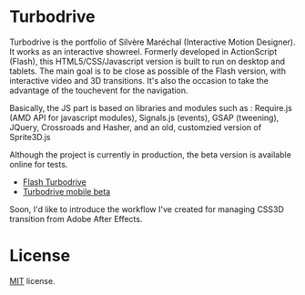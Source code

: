 Turbodrive
==========
Turbodrive is the portfolio of Silvère Maréchal (Interactive Motion Designer). It works as an interactive showreel.
Formerly developed in ActionScript (Flash), this HTML5/CSS/Javascript version is built to run on desktop and tablets. The main goal is to be close as possible of the Flash version, with interactive video and 3D transitions. It's also the occasion to take the advantage of the touchevent for the navigation.

Basically, the JS part is based on libraries and modules such as : Require.js (AMD API for javascript modules), Signals.js (events), GSAP (tweening), JQuery, Crossroads and Hasher, and an old, customzied version of Sprite3D.js

Although the project is currently in production, the beta version is available online for tests.

* [Flash Turbodrive](http://www.turbodrive.tv)
* [Turbodrive mobile beta](http://m.turbodrive.tv)


Soon, I'd like to introduce the workflow I've created for managing CSS3D transition from Adobe After Effects.


License
=======

[MIT](http://en.wikipedia.org/wiki/MIT_License) license.
